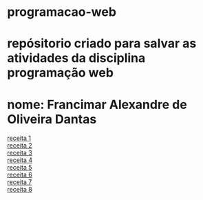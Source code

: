 # programacao-web
# repósitorio criado para salvar as atividades da disciplina programação web
# nome: Francimar Alexandre de Oliveira Dantas

<a href="https://github.com/ApenasUDev/programacao-web/tree/main/html%20basico">receita 1</a>
</br>
<a href="https://github.com/ApenasUDev/programacao-web/tree/main/css%20basico">receita 2</a>
</br>
<a href="https://github.com/ApenasUDev/programacao-web/tree/main/javascript%20basico">receita 3</a>
</br>
<a href="https://github.com/ApenasUDev/programacao-web/tree/main/javascript%20basico2">receita 4</a>
</br>
<a href="https://github.com/ApenasUDev/programacao-web/tree/main/js%20-%20Arrow%20e%20callback%20Functions">receita 5</a>
</br>
<a href="https://github.com/ApenasUDev/programacao-web/tree/main/objetos%20json">receita 6</a>
</br>
<a href="https://github.com/ApenasUDev/programacao-web/tree/main/Fetch">receita 7</a>
</br>
<a href="https://github.com/ApenasUDev/programacao-web/tree/main/Receita%20-%20React%20%230">receita 8</a>
